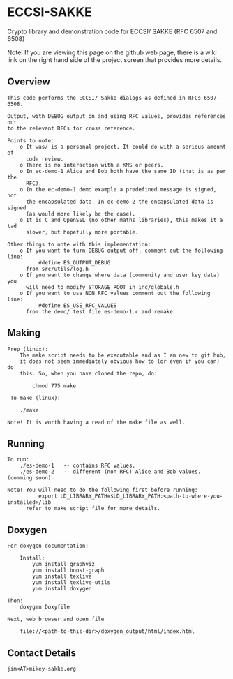 # ECCSI-SAKKE
Crypto library and demonstration code for ECCSI/ SAKKE (RFC 6507 and 6508)

Note! If you are viewing this page on the github web page, there is a wiki
link on the right hand side of the project screen that provides more details.

Overview
--------
    This code performs the ECCSI/ Sakke dialogs as defined in RFCs 6507-6508.

    Output, with DEBUG output on and using RFC values, provides references out
    to the relevant RFCs for cross reference.

    Points to note:
        o It was/ is a personal project. It could do with a serious amount of 
          code review.
        o There is no interaction with a KMS or peers.
        o In ec-demo-1 Alice and Bob both have the same ID (that is as per the 
          RFC).
        o In the ec-demo-1 demo example a predefined message is signed, not 
          the encapsulated data. In ec-demo-2 the encapsulated data is signed 
          (as would more likely be the case).
        o It is C and OpenSSL (no other maths libraries), this makes it a tad
          slower, but hopefully more portable. 

    Other things to note with this implementation:
        o If you want to turn DEBUG output off, comment out the following line:
              #define ES_OUTPUT_DEBUG
          from src/utils/log.h
        o If you want to change where data (community and user key data) you 
          will need to modify STORAGE_ROOT in inc/globals.h
        o If you want to use NON RFC values comment out the following line:
              #define ES_USE_RFC_VALUES
          from the demo/ test file es-demo-1.c and remake.

Making
------
    Prep (linux):
        The make script needs to be executable and as I am new to git hub,
        it does not seem immediately obvious how to (or even if you can) do 
        this. So, when you have cloned the repo, do:
        
            chmod 775 make
        
     To make (linux):
     
        ./make
        
    Note! It is worth having a read of the make file as well. 

Running
-------
    To run:
        ./es-demo-1   -- contains RFC values.
        ./es-demo-2   -- different (non RFC) Alice and Bob values. (comming soon)

    Note! You will need to do the following first before running:
              export LD_LIBRARY_PATH=$LD_LIBRARY_PATH:<path-to-where-you-installed>/lib
          refer to make script file for more details.

Doxygen
-------
    For doxygen documentation:

        Install:
            yum install graphviz
            yum install boost-graph
            yum install texlive
            yum install texlive-utils
            yum install doxygen

    Then:
        doxygen Doxyfile

    Next, web browser and open file 
        
        file://<path-to-this-dir>/doxygen_output/html/index.html

Contact Details
---------------
    jim<AT>mikey-sakke.org
